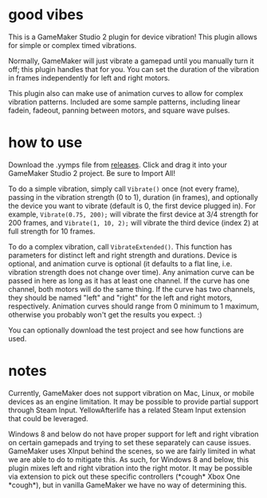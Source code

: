 # good vibes

This is a GameMaker Studio 2 plugin for device vibration! This plugin allows for simple or complex timed vibrations.

Normally, GameMaker will just vibrate a gamepad until you manually turn it off; this plugin handles that for you. You can set the duration of the vibration in frames independently for left and right motors.

This plugin also can make use of animation curves to allow for complex vibration patterns. Included are some sample patterns, including linear fadein, fadeout, panning between motors, and square wave pulses.

# how to use

Download the .yymps file from [releases](https://github.com/mrdaneeyul/good-vibes/releases). Click and drag it into your GameMaker Studio 2 project. Be sure to Import All!

To do a simple vibration, simply call `Vibrate()` once (not every frame), passing in the vibration strength (0 to 1), duration (in frames), and optionally the device you want to vibrate (default is 0, the first device plugged in). For example, `Vibrate(0.75, 200);` will vibrate the first device at 3/4 strength for 200 frames, and `Vibrate(1, 10, 2);` will vibrate the third device (index 2) at full strength for 10 frames.

To do a complex vibration, call `VibrateExtended()`. This function has parameters for distinct left and right strength and durations. Device is optional, and animation curve is optional (it defaults to a flat line, i.e. vibration strength does not change over time). Any animation curve can be passed in here as long as it has at least one channel. If the curve has one channel, both motors will do the same thing. If the curve has two channels, they should be named "left" and "right" for the left and right motors, respectively. Animation curves should range from 0 minimum to 1 maximum, otherwise you probably won't get the results you expect. :)

You can optionally download the test project and see how functions are used.

# notes

Currently, GameMaker does not support vibration on Mac, Linux, or mobile devices as an engine limitation. It may be possible to provide partial support through Steam Input. YellowAfterlife has a related Steam Input extension that could be leveraged.

Windows 8 and below do not have proper support for left and right vibration on certain gamepads and trying to set these separately can cause issues. GameMaker uses XInput behind the scenes, so we are fairly limited in what we are able to do to mitigate this. As such, for Windows 8 and below, this plugin mixes left and right vibration into the right motor. It may be possible via extension to pick out these specific controllers (\*cough\* Xbox One \*cough\*), but in vanilla GameMaker we have no way of determining this.
